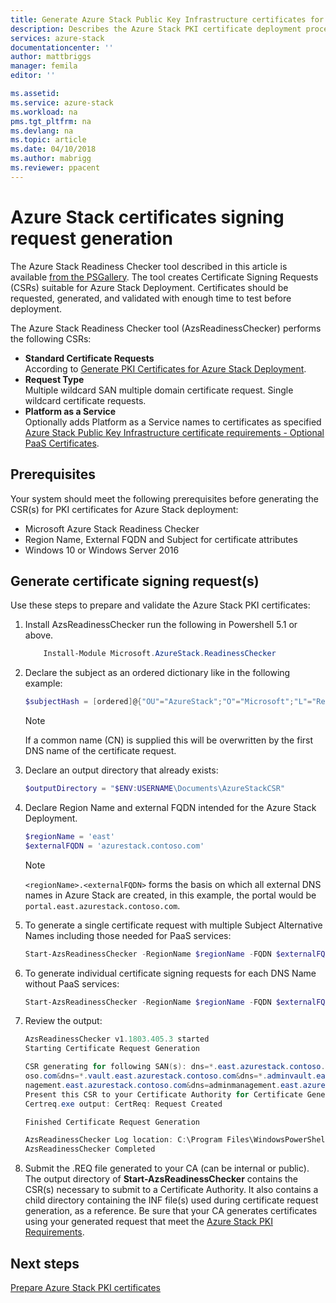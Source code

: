 ```yaml
---
title: Generate Azure Stack Public Key Infrastructure certificates for Azure Stack integrated systems deployment | Microsoft Docs
description: Describes the Azure Stack PKI certificate deployment processfor Azure Stack integrated systems.
services: azure-stack
documentationcenter: ''
author: mattbriggs
manager: femila
editor: ''

ms.assetid: 
ms.service: azure-stack
ms.workload: na
pms.tgt_pltfrm: na
ms.devlang: na
ms.topic: article
ms.date: 04/10/2018
ms.author: mabrigg
ms.reviewer: ppacent
---
```


# Azure Stack certificates signing request generation

The Azure Stack Readiness Checker tool described in this article is available [from the PSGallery](https://aka.ms/AzsReadinessChecker). The tool creates Certificate Signing Requests (CSRs) suitable for Azure Stack Deployment. Certificates should be requested, generated, and validated with enough time to test before deployment. 

The Azure Stack Readiness Checker tool (AzsReadinessChecker) performs the following CSRs:

 - **Standard Certificate Requests**  
    According to [Generate PKI Certificates for Azure Stack Deployment](azure-stack-get-pki-certs.md). 
 - **Request Type**  
    Multiple wildcard SAN multiple domain certificate request. Single wildcard certificate requests.
 - **Platform as a Service**  
    Optionally adds Platform as a Service names to certificates as specified [Azure Stack Public Key Infrastructure certificate requirements - Optional PaaS Certificates](azure-stack-pki-certs.md#optional-paas-certificates).

## Prerequisites

Your system should meet the following prerequisites before generating the CSR(s) for PKI certificates for Azure Stack deployment:

 - Microsoft Azure Stack Readiness Checker
 - Region Name, External FQDN and Subject for certificate attributes
 - Windows 10 or Windows Server 2016

## Generate certificate signing request(s)

Use these steps to prepare and validate the Azure Stack PKI certificates: 

1.  Install AzsReadinessChecker run the following in Powershell 5.1 or above.
    ````PowerShell  
        Install-Module Microsoft.AzureStack.ReadinessChecker
    ````
2.  Declare the subject as an ordered dictionary like in the following example:
    ````PowerShell  
    $subjectHash = [ordered]@{"OU"="AzureStack";"O"="Microsoft";"L"="Redmond";"ST"="Washington";"C"="US"} 
    ````
    > [!note]  
    > If a common name (CN) is supplied this will be overwritten by the first DNS name of the certificate request.
3.  Declare an output directory that already exists:
    ````PowerShell  
    $outputDirectory = "$ENV:USERNAME\Documents\AzureStackCSR" 
    ````
4. Declare Region Name and external FQDN intended for the Azure Stack Deployment.
    ```PowerShell  
    $regionName = 'east'
    $externalFQDN = 'azurestack.contoso.com'
    ````
    > [!note]  
    > `<regionName>.<externalFQDN>` forms the basis on which all external DNS names in Azure Stack are created, in this example, the portal would be `portal.east.azurestack.contoso.com`.
5. To generate a single certificate request with multiple Subject Alternative Names including those needed for PaaS services:
    ```PowerShell  
    Start-AzsReadinessChecker -RegionName $regionName -FQDN $externalFQDN -subject $subjectHash -RequestType MultipleSAN -OutputRequestPath $OutputDirectory -IncludePaaS
    ````
6. To generate individual certificate signing requests for each DNS Name without PaaS services:
    ```PowerShell  
    Start-AzsReadinessChecker -RegionName $regionName -FQDN $externalFQDN -subject $subjectHash -RequestType SingleSAN -OutputRequestPath $OutputDirectory
    ````
7. Review the output:
    ````PowerShell  
    AzsReadinessChecker v1.1803.405.3 started
    Starting Certificate Request Generation

    CSR generating for following SAN(s): dns=*.east.azurestack.contoso.com&dns=*.blob.east.azurestack.contoso.com&dns=*.queue.east.azurestack.contoso.com&dns=*.table.east.azurestack.cont
    oso.com&dns=*.vault.east.azurestack.contoso.com&dns=*.adminvault.east.azurestack.contoso.com&dns=portal.east.azurestack.contoso.com&dns=adminportal.east.azurestack.contoso.com&dns=ma
    nagement.east.azurestack.contoso.com&dns=adminmanagement.east.azurestack.contoso.com
    Present this CSR to your Certificate Authority for Certificate Generation: C:\Users\username\Documents\AzureStackCSR\wildcard_east_azurestack_contoso_com_CertRequest_20180405233530.req
    Certreq.exe output: CertReq: Request Created

    Finished Certificate Request Generation

    AzsReadinessChecker Log location: C:\Program Files\WindowsPowerShell\Modules\Microsoft.AzureStack.ReadinessChecker\1.1803.405.3\AzsReadinessChecker.log
    AzsReadinessChecker Completed
    ````
8.  Submit the .REQ file generated to your CA (can be internal or public).  The output directory of **Start-AzsReadinessChecker** contains the CSR(s) necessary to submit to a Certificate Authority.  It also contains a child directory containing the INF file(s) used during certificate request generation, as a reference. Be sure that your CA generates certificates using your generated request that meet the [Azure Stack PKI Requirements](azure-stack-pki-certs.md).

## Next steps
[Prepare Azure Stack PKI certificates](azure-stack-prepare-pki-certs.md)
